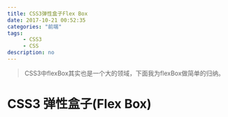 ```yaml
---
title: CSS3弹性盒子Flex Box
date: 2017-10-21 00:52:35
categories: "前端"
tags:
     - CSS3
     - CSS
description: no
---
```


> CSS3中flexBox其实也是一个大的领域，下面我为flexBox做简单的归纳。
<!--more-->

# CSS3 弹性盒子(Flex Box)
